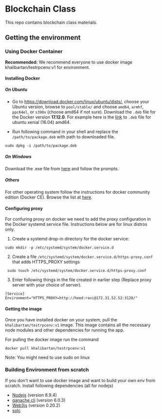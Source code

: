 # Blockchain Class
This repo contains blockchain class materials.
## Getting the environment

### Using Docker Container
**Recommended:** We recommend everyone to use docker image khalibartan/testrpcenv:v1 for environment.
#### Installing Docker

##### On Ubuntu
- Go to https://download.docker.com/linux/ubuntu/dists/, choose your Ubuntu version, browse to `pool/stable/` and choose `amd64`, `armhf`, `ppc64el`, or `s390x` (choose amd64 if not sure). Download the `.deb` file for the Docker version **17.12.0**. For example here is the [link](https://download.docker.com/linux/ubuntu/dists/xenial/pool/stable/amd64/docker-ce_17.12.0~ce-0~ubuntu_amd64.deb) to `.deb` file for ubuntu xenial (16.04) amd64.

- Run following command in your shell and replace the `/path/to/package.deb` with path to downloaded file. 

```sudo dpkg -i /path/to/package.deb```

##### On Windows
Download the .exe file from [here](https://download.docker.com/win/stable/Docker%20for%20Windows%20Installer.exe) and follow the prompts.

##### Others
For other operating system follow the instructions for docker community edition (Docker CE). Browse the list at [here](https://docs.docker.com/engine/installation/#supported-platforms).

#### Configuring proxy
For confuring proxy on docker we need to add the proxy configuration in the Docker systemd service file.
Instructions below are for linux distros only.

1. Create a systemd drop-in directory for the docker service:

```sudo mkdir -p /etc/systemd/system/docker.service.d```

2. Create a file `/etc/systemd/system/docker.service.d/https-proxy.conf` that adds HTTPS_PROXY settings

``` sudo touch /etc/systemd/system/docker.service.d/https-proxy.conf```

3. Enter following things in the file created in earlier step (Replace proxy server with your choice of server).

```
[Service]
Environment="HTTPS_PROXY=http://heed:ravi@172.31.52.52:3128/"
```

#### Getting the image
Once you have installed docker on your system, pull the `khalibartan/testrpcenv:v1` image. This image contains all the necessary node modules and other dependencies for running the app.

For pulling the docker image run the command

```docker pull khalibartan/testrpcenv:v1```

Note: You might need to use sudo on linux

### Building Environment from scratch
If you don't want to use docker image and want to build your own env from scratch. Install following dependencies (all for nodejs)
- [Nodejs](https://nodejs.org/en/download/package-manager/) (version 8.9.4)
- [ganache cli](https://github.com/trufflesuite/ganache-cli) (version 6.0.3)
- [Web3js](https://github.com/ethereum/web3.js/) (version 0.20.2)
- [solc](https://www.npmjs.com/package/solc)




